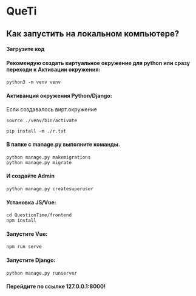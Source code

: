 # QueTi

## Как запустить на локальном компьютере?

#### Загрузите код

#### Рекомендую создать виртуальное окружение для python или сразу переходи к Активации окружения:
```
python3 -m venv venv
```

#### Активанция окружения Python/Django:

Если создавалось вирт.окружение
```
source ./venv/bin/activate 
```

```
pip install -m ./r.txt
```

#### В папке с manage.py выполните команды.

```
python manage.py makemigrations
python manage.py migrate
```

#### И создайте Admin

```
python manage.py createsuperuser
```

#### Установка JS/Vue:
```
cd QuestionTime/frontend
npm install
```

#### Запустите Vue:
```
npm run serve
```

#### Запустите Django:
```
python manage.py runserver
```

#### Перейдите по ссылке 127.0.0.1:8000!
